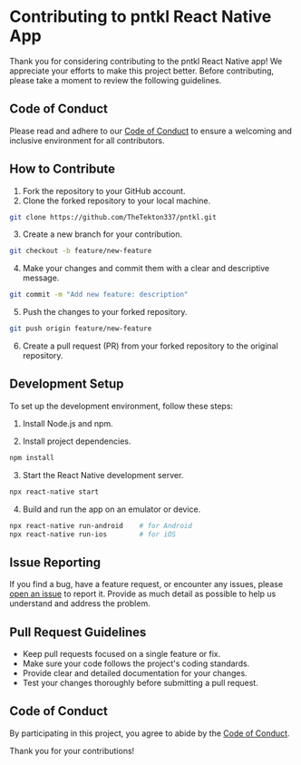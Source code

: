 # Contributing to pntkl React Native App

Thank you for considering contributing to the pntkl React Native app! We appreciate your efforts to make this project better. Before contributing, please take a moment to review the following guidelines.

## Code of Conduct

Please read and adhere to our [Code of Conduct](CODE_OF_CONDUCT.md) to ensure a welcoming and inclusive environment for all contributors.

## How to Contribute

1. Fork the repository to your GitHub account.
2. Clone the forked repository to your local machine.

```bash
git clone https://github.com/TheTekton337/pntkl.git
```

3. Create a new branch for your contribution.

```bash
git checkout -b feature/new-feature
```

4. Make your changes and commit them with a clear and descriptive message.

```bash
git commit -m "Add new feature: description"
```

5. Push the changes to your forked repository.

```bash
git push origin feature/new-feature
```

6. Create a pull request (PR) from your forked repository to the original repository.

## Development Setup

To set up the development environment, follow these steps:

1. Install Node.js and npm.

2. Install project dependencies.

```bash
npm install
```

3. Start the React Native development server.

```bash
npx react-native start
```

4. Build and run the app on an emulator or device.

```bash
npx react-native run-android    # for Android
npx react-native run-ios        # for iOS
```

## Issue Reporting

If you find a bug, have a feature request, or encounter any issues, please [open an issue](https://github.com/TheTekton337/pntkl/issues) to report it. Provide as much detail as possible to help us understand and address the problem.

## Pull Request Guidelines

- Keep pull requests focused on a single feature or fix.
- Make sure your code follows the project's coding standards.
- Provide clear and detailed documentation for your changes.
- Test your changes thoroughly before submitting a pull request.

## Code of Conduct

By participating in this project, you agree to abide by the [Code of Conduct](CODE_OF_CONDUCT.md).

Thank you for your contributions!
